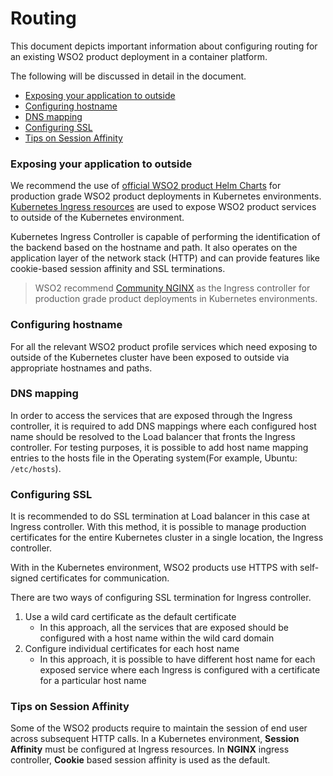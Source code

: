 # Routing

This document depicts important information about configuring routing for an existing WSO2 product deployment in a
 container platform.
 
The following will be discussed in detail in the document.

* [Exposing your application to outside](#exposing-your-application-to-outside )
* [Configuring hostname](#configuring-hostname)
* [DNS mapping](#dns-mapping)
* [Configuring SSL](#configuring-ssl)
* [Tips on Session Affinity](#tips-on-session-affinity)

### Exposing your application to outside

We recommend the use of [official WSO2 product Helm Charts](https://hub.helm.sh/charts/wso2) for production grade WSO2 
product deployments in Kubernetes environments. [Kubernetes Ingress resources](https://kubernetes.io/docs/concepts/services-networking/ingress/)
are used to expose WSO2 product services to outside of the Kubernetes environment.

Kubernetes Ingress Controller is capable of performing the identification of the backend based on the hostname and path.
It also operates on the application layer of the network stack (HTTP) and can provide features like cookie-based
session affinity and SSL terminations. 

>WSO2 recommend [Community NGINX](https://kubernetes.github.io/ingress-nginx/) as the Ingress controller for production 
>grade product deployments in Kubernetes environments.

### Configuring hostname

For all the relevant WSO2 product profile services which need exposing to outside of the Kubernetes cluster have been
 exposed to outside via appropriate hostnames and paths.
 
### DNS mapping

In order to access the services that are exposed through the Ingress controller, it is required to add DNS mappings
 where each configured host name should be resolved to the Load balancer that fronts the Ingress controller. For
testing purposes, it is possible to add host name mapping entries to the hosts file in the Operating system(For
 example, Ubuntu: `/etc/hosts`).
 
### Configuring SSL

It is recommended to do SSL termination at Load balancer in this case at Ingress controller. With this method, it is
possible to manage production certificates for the entire Kubernetes cluster in a single location, the Ingress
controller.

With in the Kubernetes environment, WSO2 products use HTTPS with self-signed certificates for communication. 

There are two ways of configuring SSL termination for Ingress controller.

1. Use a wild card certificate as the default certificate
    * In this approach, all the services that are exposed should be configured with a host name within the wild card
     domain  
1. Configure individual certificates for each host name
    * In this approach, it is possible to have different host name for each exposed service where each Ingress is
     configured with a certificate for a particular host name
     
### Tips on Session Affinity

Some of the WSO2 products require to maintain the session of end user across subsequent HTTP calls. In a Kubernetes
environment, **Session Affinity**  must be configured at Ingress resources. In **NGINX** ingress controller, **Cookie**
based session affinity is used as the default.  
